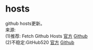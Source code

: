 # hosts
github hosts更新。<br>
来源:<br>
(1)推荐:  Fetch Github Hosts [官方](https://hosts.gitcdn.top/) [Github](https://github.com/Licoy/fetch-github-hosts)<br>
(2)不稳定:GitHub520 [官方](https://hellogithub.com/) [Github](https://github.com/521xueweihan/GitHub520)<br>
